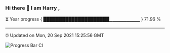 ### Hi there 👋 I am Harry , 

⏳ Year progress { █████████████████████▁▁▁▁▁▁▁▁▁ } 71.96 %

---

⏰ Updated on Mon, 20 Sep 2021 15:25:56 GMT

![Progress Bar CI](https://github.com/duykhang68/duykhang68/workflows/Progress%20Bar%20CI/badge.svg)
